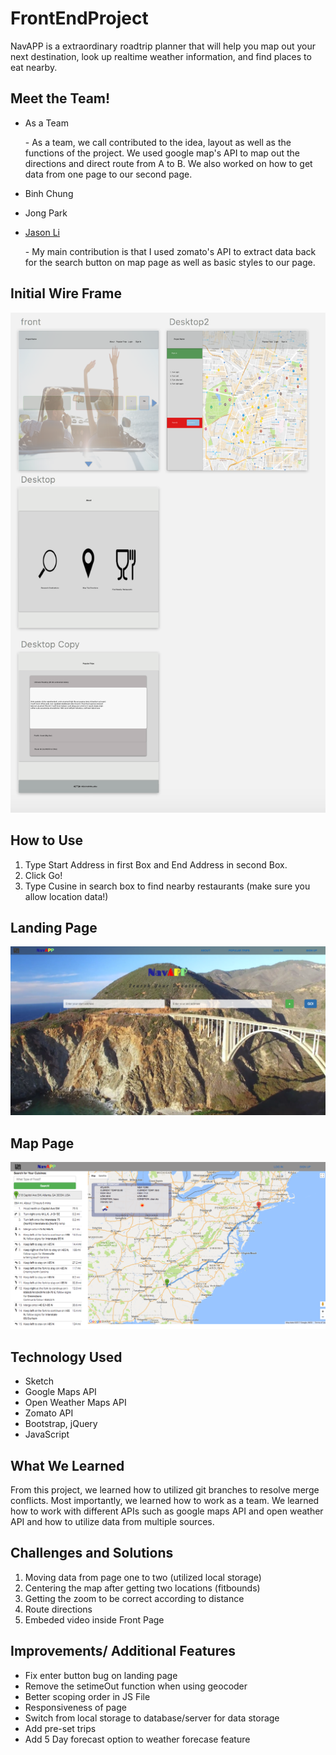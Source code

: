 # FrontEndProject
NavAPP is a extraordinary roadtrip planner that will help you map out your next destination, look up realtime weather information, and find places to eat nearby. 
## Meet the Team!
- As a Team
	<p>- As a team, we call contributed to the idea, layout as well as the functions of the project. We used google map's API to map out the directions and direct route from A to B. We also worked on how to get data from one page to our second page.</p>
- Binh Chung
	<p></p>
- Jong Park
	<p></p>
- [Jason Li](https://github.com/2monsta)
	<p>- My main contribution is that I used zomato's API to extract data back for the search button on map page as well as basic styles to our page.</p>

## Initial Wire Frame
![Wire Frame](images/wire-frame.png)
## How to Use
1. Type Start Address in first Box and End Address in second Box. 
2. Click Go! 
3. Type Cusine in search box to find nearby restaurants (make sure you allow location data!)
## Landing Page
![Front Page](images/frontpage.png)
## Map Page
![Map Page](images/map-page.png)
## Technology Used 
- Sketch
- Google Maps API 
- Open Weather Maps API 
- Zomato API 
- Bootstrap, jQuery
- JavaScript
## What We Learned 
From this project, we learned how to utilized git branches to resolve merge conflicts. Most importantly, we learned how to work as a team. We learned how to work with different APIs such as google maps API and open weather API and how to utilize data from multiple sources. 
## Challenges and Solutions
1. Moving data from page one to two (utilized local storage)
2. Centering the map after getting two locations (fitbounds)
3. Getting the zoom to be correct according to distance
4. Route directions 
5. Embeded video inside Front Page

## Improvements/ Additional Features
- Fix enter button bug on landing page 
- Remove the setimeOut function when using geocoder
- Better scoping order in JS File 
- Responsiveness of page 
- Switch from local storage to database/server for data storage
- Add pre-set trips 
- Add 5 Day forecast option to weather forecase feature 

